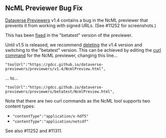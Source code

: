 ## NcML Previewer Bug Fix

[Dataverse Previewers](https://github.com/gdcc/dataverse-previewers) v1.4 contains a bug in the NcML previewer that prevents it from working with signed URLs. (See #11252 for screenshots.)

This has been [fixed](https://github.com/gdcc/dataverse-previewers/commit/2211989e7b9e12c875e18b4893ba4f1dfb1603a5) in the "betatest" version of the previewer.

Until v1.5 is released, we recommend [deleting](https://guides.dataverse.org/en/6.5/admin/external-tools.html#managing-external-tools) the v1.4 version and switching to the "betatest" version. This can be achieved by editing the [curl command](https://github.com/gdcc/dataverse-previewers/blob/develop/6.1curlcommands.md#ncml-previewer) for the NcML previewer, changing this line...

`"toolUrl":"https://gdcc.github.io/dataverse-previewers/previewers/v1.4/NcmlPreview.html",`

... to...

`"toolUrl":"https://gdcc.github.io/dataverse-previewers/previewers/betatest/NcmlPreview.html",`

Note that there are two curl commands as the NcML tool supports two content types:

- `"contentType":"application/x-hdf5"`
- `"contentType":"application/netcdf"`

See also #11252 and #11311.
